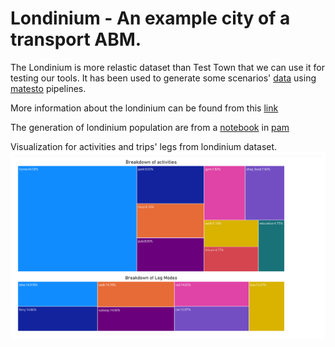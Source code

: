 # Londinium - An example city of a transport ABM.

The Londinium is more relastic dataset than Test Town that we can use it for testing our tools. It has been used to generate some scenarios' [data](https://github.com/arup-group/ersa/tree/main/data) using [matesto](https://github.com/arup-group/matesto) pipelines.

More information about the londinium can be found from this [link](https://github.com/arup-group/matesto/blob/main/data/londinium/DATASET.md)

The generation of londinium population are from a [notebook](https://github.com/arup-group/pam/blob/main/examples/04_Example-Create-Population-Londinium.ipynb) in [pam](https://github.com/arup-group/pam)

Visualization for activities and trips' legs from londinium dataset. 
![image](https://github.com/arup-group/londinium/blob/master/activities.png)
